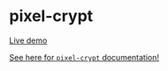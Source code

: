 # pixel-crypt

[Live demo](https://pixel-crypt-demo.vercel.app/)

[See here for `pixel-crypt` documentation!](https://github.com/JayPixl/pixel-crypt)